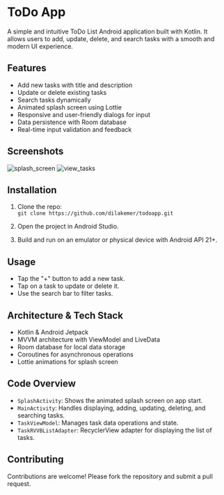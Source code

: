 # ToDo App

A simple and intuitive ToDo List Android application built with Kotlin. It allows users to add, update, delete, and search tasks with a smooth and modern UI experience.

## Features

- Add new tasks with title and description
- Update or delete existing tasks
- Search tasks dynamically
- Animated splash screen using Lottie
- Responsive and user-friendly dialogs for input
- Data persistence with Room database
- Real-time input validation and feedback

## Screenshots
![splash_screen](https://github.com/user-attachments/assets/17396b33-9784-4e9d-9df9-c43558491d79)
![view_tasks](https://github.com/user-attachments/assets/fcd2edf1-6775-4e08-8ff9-5e483d6c9638)



## Installation

1. Clone the repo:  
   `git clone https://github.com/dilakemer/todoapp.git`

2. Open the project in Android Studio.

3. Build and run on an emulator or physical device with Android API 21+.

## Usage

- Tap the "+" button to add a new task.
- Tap on a task to update or delete it.
- Use the search bar to filter tasks.

## Architecture & Tech Stack

- Kotlin & Android Jetpack
- MVVM architecture with ViewModel and LiveData
- Room database for local data storage
- Coroutines for asynchronous operations
- Lottie animations for splash screen

## Code Overview

- `SplashActivity`: Shows the animated splash screen on app start.
- `MainActivity`: Handles displaying, adding, updating, deleting, and searching tasks.
- `TaskViewModel`: Manages task data operations and state.
- `TaskRVVBListAdapter`: RecyclerView adapter for displaying the list of tasks.

## Contributing

Contributions are welcome! Please fork the repository and submit a pull request.


